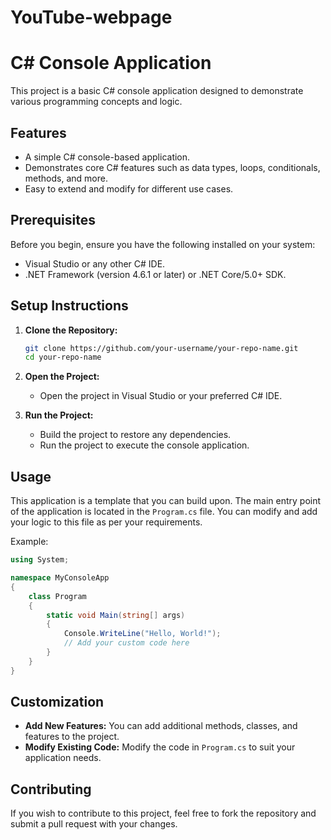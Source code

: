 # YouTube-webpage
# C# Console Application

This project is a basic C# console application designed to demonstrate various programming concepts and logic.

## Features

- A simple C# console-based application.
- Demonstrates core C# features such as data types, loops, conditionals, methods, and more.
- Easy to extend and modify for different use cases.

## Prerequisites

Before you begin, ensure you have the following installed on your system:

- Visual Studio or any other C# IDE.
- .NET Framework (version 4.6.1 or later) or .NET Core/5.0+ SDK.

## Setup Instructions

1. **Clone the Repository:**

    ```bash
    git clone https://github.com/your-username/your-repo-name.git
    cd your-repo-name
    ```

2. **Open the Project:**
   - Open the project in Visual Studio or your preferred C# IDE.

3. **Run the Project:**
   - Build the project to restore any dependencies.
   - Run the project to execute the console application.

## Usage

This application is a template that you can build upon. The main entry point of the application is located in the `Program.cs` file. You can modify and add your logic to this file as per your requirements.

Example:

```csharp
using System;

namespace MyConsoleApp
{
    class Program
    {
        static void Main(string[] args)
        {
            Console.WriteLine("Hello, World!");
            // Add your custom code here
        }
    }
}
```

## Customization

- **Add New Features:** You can add additional methods, classes, and features to the project.
- **Modify Existing Code:** Modify the code in `Program.cs` to suit your application needs.

## Contributing

If you wish to contribute to this project, feel free to fork the repository and submit a pull request with your changes.

